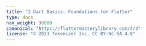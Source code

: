 ```yaml
---
title: "3 Dart Basics: Foundations for Flutter"
type: docs
nav_weight: 30000
canonical: "https://fluttermasterylibrary.com/4/3"
license: "© 2023 Tokenizer Inc. CC BY-NC-SA 4.0"
---
```

